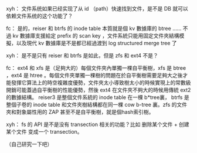 xyh：
文件系统如果已经实现了从 id （path）快速找到文件，是不是 DB 就可以依赖文件系统的这个功能了？

fc：
是的，reiser 和 btrfs 的 inode table 本質就是個 kv 數據庫的 btree …… 不過 kv 數據庫支援給定 prefix 的 scan key ，文件系統只能用固定文件夾結構模擬，以及現代 kv 數據庫是不是都已經過渡到 log structured merge tree 了

xyh：
是不是只有 reiser 和 btrfs 是如此，但是 zfs 和 ext4 不是？

fc：
ext4 和 xfs 是（足夠大的）每個文件夾內單獨一棵自平衡樹，xfs 是 btree ，ext4 是 htree 。每個文件夾單獨一棵樹的問題在於自平衡樹需要足夠大之後才能發揮它算法上的時空複雜度優勢，文件夾太小導致樹太小的時候實現上的常數級開銷可能蓋過自平衡樹的性能優勢，然後 ext4 在文件夾不夠大的時候用傳統 ext2 的數據結構。 reiser3 是整個文件系統的 inode table 在一棵 b*tree裏， btrfs 是整個子卷的 inode table 和文件夾樹結構都在同一棵 cow b-tree 裏。zfs 的文件夾和對象屬性用的 ZAP 甚至不是自平衡樹，就是個hash索引樹。

xyh：
fs 的 API 是不是没有 transection 相关的功能？比如 删除某个文件 + 创建某个文件 变成一个 transection。

（自己研究一下吧）
